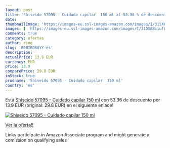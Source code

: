 ```yaml
---
layout: post
title: 'Shiseido 57095 - Cuidado capilar  150 ml al 53.36 % de descuento'
date: 
thumbnailImage: 'https://images-eu.ssl-images-amazon.com/images/I/315X8BiiufL._SL200_.jpg'
images: [ 'https://images-eu.ssl-images-amazon.com/images/I/315X8BiiufL._SL200_.jpg' ]
comments: true
category: ofertas
author: ring
slug: 'B00IRD68YY-es'
description:
actualPrice: 13.9 EUR
currency: EUR
price: 13.9
comparePrice: 29.8 EUR
inStock: true
prodname: 'Shiseido 57095 - Cuidado capilar  150 ml'
country: 'es'
---
```


Está [Shiseido 57095 - Cuidado capilar  150 ml](https://www.amazon.es/dp/B00IRD68YY/?tag=tolees-21) con 53.36 de descuento por 13.9 EUR (original: 29.8 EUR) en el siguiente enlace!

[![Shiseido 57095 - Cuidado capilar  150 ml](https://images-eu.ssl-images-amazon.com/images/I/315X8BiiufL._SL200_.jpg)](https://www.amazon.es/dp/B00IRD68YY/?tag=tolees-21)

[Ver la oferta!!](https://www.amazon.es/dp/B00IRD68YY/?tag=tolees-21)

Links participate in Amazon Associate program and might generate a comission on qualifying sales



